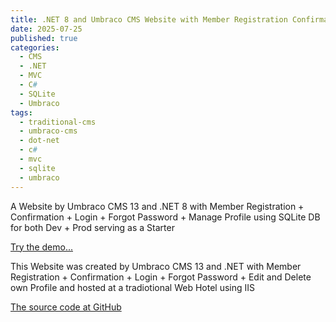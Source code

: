 ```yaml
---
title: .NET 8 and Umbraco CMS Website with Member Registration Confirmation Login Forgot Password and Manage Profile - Starter
date: 2025-07-25
published: true
categories:
  - CMS
  - .NET
  - MVC
  - C#
  - SQLite
  - Umbraco
tags:
  - traditional-cms
  - umbraco-cms
  - dot-net
  - c#
  - mvc
  - sqlite
  - umbraco
---
```


A Website by Umbraco CMS 13 and .NET 8 with Member Registration + Confirmation + Login + Forgot Password + Manage Profile using SQLite DB for both Dev + Prod serving as a Starter

<a href="https://umb.members.persteenolsen.com" target="_blank" title="Umbraco CMS serving as a Starter">Try the demo...</a>

This Website was created by Umbraco CMS 13 and .NET with Member Registration + Confirmation + Login + Forgot Password + Edit and Delete own Profile and hosted at a tradiotional Web Hotel using IIS

<a href="https://github.com/persteenolsen/umbraco-13-starter-three" target="_blank">The source code at GitHub</a>

